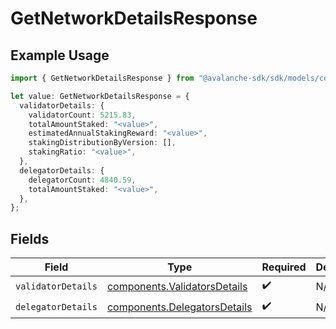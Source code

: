 # GetNetworkDetailsResponse

## Example Usage

```typescript
import { GetNetworkDetailsResponse } from "@avalanche-sdk/sdk/models/components";

let value: GetNetworkDetailsResponse = {
  validatorDetails: {
    validatorCount: 5215.83,
    totalAmountStaked: "<value>",
    estimatedAnnualStakingReward: "<value>",
    stakingDistributionByVersion: [],
    stakingRatio: "<value>",
  },
  delegatorDetails: {
    delegatorCount: 4840.59,
    totalAmountStaked: "<value>",
  },
};
```

## Fields

| Field                                                                        | Type                                                                         | Required                                                                     | Description                                                                  |
| ---------------------------------------------------------------------------- | ---------------------------------------------------------------------------- | ---------------------------------------------------------------------------- | ---------------------------------------------------------------------------- |
| `validatorDetails`                                                           | [components.ValidatorsDetails](../../models/components/validatorsdetails.md) | :heavy_check_mark:                                                           | N/A                                                                          |
| `delegatorDetails`                                                           | [components.DelegatorsDetails](../../models/components/delegatorsdetails.md) | :heavy_check_mark:                                                           | N/A                                                                          |